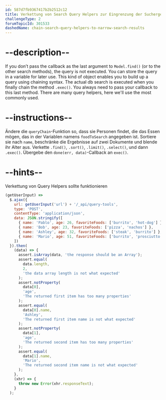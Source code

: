 ```yaml
---
id: 587d7fb9367417b2b2512c12
title: Verkettung von Search Query Helpers zur Eingrenzung der Suchergebnisse
challengeType: 2
forumTopicId: 301533
dashedName: chain-search-query-helpers-to-narrow-search-results
---
```


# --description--

If you don’t pass the callback as the last argument to `Model.find()` (or to the other search methods), the query is not executed. You can store the query in a variable for later use. This kind of object enables you to build up a query using chaining syntax. The actual db search is executed when you finally chain the method `.exec()`. You always need to pass your callback to this last method. There are many query helpers, here we'll use the most commonly used.

# --instructions--

Ändere die `queryChain`-Funktion so, dass sie Personen findet, die das Essen mögen, das in der Variablen namens `foodToSearch` angegeben ist. Sortiere sie nach `name`, beschränke die Ergebnisse auf zwei Dokumente und blende ihr Alter aus. Verkette `.find()`, `.sort()`, `.limit()`, `.select()`, und dann `.exec()`. Übergebe den `done(err, data)`-Callback an `exec()`.

# --hints--

Verkettung von Query Helpers sollte funktionieren

```js
(getUserInput) =>
  $.ajax({
    url: getUserInput('url') + '/_api/query-tools',
    type: 'POST',
    contentType: 'application/json',
    data: JSON.stringify([
      { name: 'Pablo', age: 26, favoriteFoods: ['burrito', 'hot-dog'] },
      { name: 'Bob', age: 23, favoriteFoods: ['pizza', 'nachos'] },
      { name: 'Ashley', age: 32, favoriteFoods: ['steak', 'burrito'] },
      { name: 'Mario', age: 51, favoriteFoods: ['burrito', 'prosciutto'] }
    ])
  }).then(
    (data) => {
      assert.isArray(data, 'the response should be an Array');
      assert.equal(
        data.length,
        2,
        'the data array length is not what expected'
      );
      assert.notProperty(
        data[0],
        'age',
        'The returned first item has too many properties'
      );
      assert.equal(
        data[0].name,
        'Ashley',
        'The returned first item name is not what expected'
      );
      assert.notProperty(
        data[1],
        'age',
        'The returned second item has too many properties'
      );
      assert.equal(
        data[1].name,
        'Mario',
        'The returned second item name is not what expected'
      );
    },
    (xhr) => {
      throw new Error(xhr.responseText);
    }
  );
```

